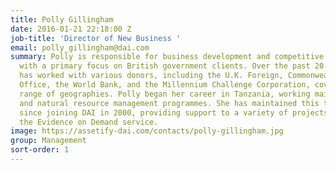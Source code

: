 ```yaml
---
title: Polly Gillingham
date: 2016-01-21 22:18:00 Z
job-title: 'Director of New Business '
email: polly_gillingham@dai.com
summary: Polly is responsible for business development and competitive tendering processes,
  with a primary focus on British government clients. Over the past 20 years, Polly
  has worked with various donors, including the U.K. Foreign, Commonwealth & Development
  Office, the World Bank, and the Millennium Challenge Corporation, covering a wide
  range of geographies. Polly began her career in Tanzania, working mainly on livelihoods
  and natural resource management programmes. She has maintained this technical focus
  since joining DAI in 2000, providing support to a variety of projects, including
  the Evidence on Demand service.
image: https://assetify-dai.com/contacts/polly-gillingham.jpg
group: Management
sort-order: 1
---
```


